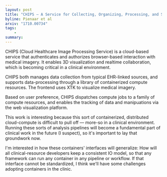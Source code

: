 ```yaml
---
layout: post
title: "CHIPS – A Service for Collecting, Organizing, Processing, and Sharing Medical Image Data in the Cloud"
byline: Pienaar et al
arxiv: "1710.00734"
tags:
    -
summary:
---
```


CHIPS (Cloud Healthcare Image Processing Service) is a cloud-based service that authenticates and authorizes browser-based interaction with medical imagery. It enables 3D visualization and realtime collaboration, which is becoming critical in a clinical environment.

CHIPS both manages data collection from typical EHR-linked sources, and supports data-processing through a library of containerized compute resources. The frontend uses XTK to visualize medical imagery.

Based on user preference, CHIPS dispatches compute jobs to a family of compute resources, and enables the tracking of data and manipuations via the web visualization platform.

This work is interesting because this sort of containerized, distributed cloud-compute is difficult to pull off — more-so in a clinical environment. Running these sorts of analysis pipelines will become a fundamental part of clinical work in the future (I suspect), so it's important to lay that groundwork now.

I'm interested in how these containers' interfaces will generalize: How will all clinical-resource developers keep a consistent IO model, so that any framework can run any container in any pipeline or workflow. If that interface cannot be standardized, I think we'll have some challenges adopting containers in the clinic.